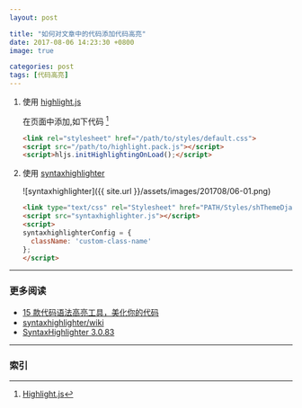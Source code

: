 ```yaml
---
layout: post

title: "如何对文章中的代码添加代码高亮"
date: 2017-08-06 14:23:30 +0800
image: true

categories: post
tags: [代码高亮]
---
```


1.  使用 [highlight.js](https://highlightjs.org/)

    在页面中添加,如下代码 [^1]

    ```html
    <link rel="stylesheet" href="/path/to/styles/default.css">
    <script src="/path/to/highlight.pack.js"></script>
    <script>hljs.initHighlightingOnLoad();</script>
    ```

1. 使用 [syntaxhighlighter](https://github.com/syntaxhighlighter/syntaxhighlighter)

    ![syntaxhighlighter]({{ site.url }}/assets/images/201708/06-01.png)

    ```html
    <link type="text/css" rel="Stylesheet" href="PATH/Styles/shThemeDjango.css"/>
    <script src="syntaxhighlighter.js"></script>
    <script>
    syntaxhighlighterConfig = {
      className: 'custom-class-name'
    };
    </script>
    ```

---
### 更多阅读
- [15 款代码语法高亮工具，美化你的代码](http://www.oschina.net/news/49675/15-code-syntax-highlighters-to-prettify)
- [syntaxhighlighter/wiki](https://github.com/syntaxhighlighter/syntaxhighlighter/wiki)
- [SyntaxHighlighter 3.0.83](http://alexgorbatchev.com/SyntaxHighlighter/)

---
### 索引

[^1]: [Highlight.js](https://github.com/isagalaev/highlight.js)
